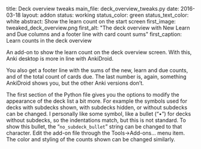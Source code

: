 title: Deck overview tweaks
main_file: deck_overview_tweaks.py
date: 2016-03-18
layout: addon
status: working
status_color: green
status_text_color: white
abstract: Show the learn count on the start screen
first_image: tweaked_deck_overview.png
first_alt: "The deck overview with New Learn and Due columns and a footer line with card count sums"
first_caption: Learn counts in the deck overview

An add-on to show the learn count on the deck overview screen. With
this, Anki desktop is more in line with AnkiDroid.

You also get a footer line with the sums of the new, learn and due
counts, and of the total count of cards due. The last number is,
again, something AnkiDroid shows you, but the other Anki versions
don’t.

The first section of the Python file gives you the options to modify
the appearance of the deck list a bit more. For example the symbols
used for decks with subdecks shown, with subdecks hidden, or without
subdecks can be changed. I personally like some symbol, like a bullet
(<q>•</q>) for decks without subdecks, so the indentations match, but
this is not standard. To show this bullet, the
<q>`no_subdeck_bullet`</q> string can be changed to that
character. Edit the add-on file through the Tools→Add-ons… menu
item. The color and styling of the counts shown can be changed similarly.
